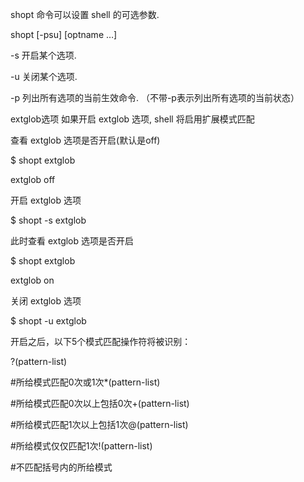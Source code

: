 shopt 命令可以设置 shell 的可选参数.

shopt [-psu] [optname …]

-s 开启某个选项.

-u 关闭某个选项.

-p 列出所有选项的当前生效命令. （不带-p表示列出所有选项的当前状态）

extglob选项
如果开启 extglob 选项, shell 将启用扩展模式匹配

查看 extglob 选项是否开启(默认是off)

$ shopt extglob

extglob off

开启 extglob 选项

$ shopt -s extglob

此时查看 extglob 选项是否开启

$ shopt extglob

extglob on

关闭 extglob 选项

$ shopt -u extglob

开启之后，以下5个模式匹配操作符将被识别：

?(pattern-list)

#所给模式匹配0次或1次*(pattern-list)

#所给模式匹配0次以上包括0次+(pattern-list)

#所给模式匹配1次以上包括1次@(pattern-list)

#所给模式仅仅匹配1次!(pattern-list)

#不匹配括号内的所给模式
